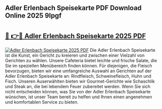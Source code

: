 ## Adler Erlenbach Speisekarte PDF Download Online 2025 9Ipgf

# <h2><a href="http://gc65b33.nevu.top/?p=Adler+Erlenbach+Speisekarte">🔗 👉🔴 Adler Erlenbach Speisekarte 2025 PDF</a></h2>

[![Adler Erlenbach Speisekarte 2025 PDF](https://i.imgur.com/dBaPXMq.png)](http://gc65b33.nevu.top/?p=Adler+Erlenbach+Speisekarte)
Die Adler Erlenbach Speisekarte ist die Kunst, ein Gericht zu kreieren und zwischen einer Vielzahl von Gerichten zu wählen. Unsere Cafeteria bietet leichte und frische Salate, die Sie im speziellen Menübereich finden können. Für diejenigen, die Fleisch bevorzugen, bieten wir eine umfangreiche Auswahl an Gerichten auf der Adler Erlenbach Speisekarte an: Rindfleisch, Schweinefleisch, Huhn und Fisch. Unseren Auserwählten bieten wir Gourmet-Gerichte wie Schaschlik und Steak an, die bei lebendem Feuer zubereitet werden. Wenn Sie sich nicht entscheiden können, was Sie von der Adler Erlenbach Speisekarte wünschen, ist unser Team bereit zu helfen und Ihnen einen angenehmen und komfortablen Service zu bieten.
